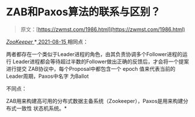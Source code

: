 <!--yml
category: 未分类
date: 0001-01-01 00:00:00
-->

# ZAB和Paxos算法的联系与区别？

> 原文：[https://zwmst.com/1986.html](https://zwmst.com/1986.html)

   [ *ZooKeeper* ](https://zwmst.com/zookeeper)*[ <time datetime="2021-08-15T17:01:34+08:00"> 2021-08-15 </time> ](https://zwmst.com/1986.html)  相同点：

两者都存在一个类似于Leader进程的角色，由其负责协调多个Follower进程的运行 Leader进程都会等待超过半数的Follower做出正确的反馈后，才会将一个提案进行提交 ZAB协议中，每个Proposal中都包含一个 epoch 值来代表当前的Leader周期，Paxos中名字 为Ballot

不同点：

ZAB用来构建高可用的分布式数据主备系统（Zookeeper），Paxos是用来构建分布式一致性 状态机系统。*